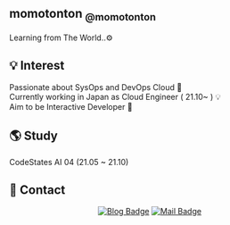 ## momotonton <sub> @momotonton</sub>

Learning from The World..⚙

## 💡  Interest

Passionate about SysOps and DevOps Cloud 🚄 <br>
Currently working in Japan as Cloud Engineer ( 21.10~ ) 💡 <br>
Aim to be Interactive Developer 🐣 


## 🌎  Study

CodeStates AI 04 (21.05 ~ 21.10)

## 🌈 Contact
<div align=center>
  
[![Blog Badge](http://img.shields.io/badge/-Blog-blueviolet?style=flat-square&logo=FF5722&link=https://momotonton.tistory.com/)](https://momotonton.tistory.com/)
[![Mail Badge](https://img.shields.io/badge/-Mail-d14836?style=flat-square&logo=Gmail&logoColor=white&link=:mailto:justartwo@gmail.com)](mailto:justartwo@gmail.com)
<!--[![Instagram Badge](https://img.shields.io/badge/-Instagram-E4405F?style=flat-square&logo=instagram&logoColor=white&link=https://www.instagram.com/momotontonko/)](https://www.instagram.com/momotontonko/) 
[![Youtube Badge](https://img.shields.io/badge/Youtube-ff0000?style=flat-square&logo=youtube&link=https://www.youtube.com/channel/UC3NTLTJXJOK7wQLBMkqSBJg)](https://www.youtube.com/channel/UC3NTLTJXJOK7wQLBMkqSBJg/featured)-->

</div>
